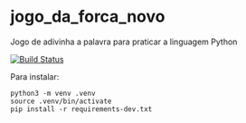 # jogo_da_forca_novo
Jogo de adivinha a palavra para praticar a linguagem Python

[![Build Status](https://travis-ci.com/ch-soares/jogo_da_forca_novo.svg?branch=main)](https://travis-ci.com/ch-soares/jogo_da_forca_novo)

Para instalar:

```console
python3 -m venv .venv
source .venv/bin/activate
pip install -r requirements-dev.txt
```
